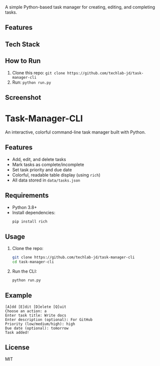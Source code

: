 A simple Python-based task manager for creating, editing, and completing tasks.

## Features

## Tech Stack

## How to Run
1. Clone this repo: `git clone https://github.com/techlab-jd/task-manager-cli`
2. Run: `python run.py`

## Screenshot


# Task-Manager-CLI

An interactive, colorful command-line task manager built with Python.

## Features
- Add, edit, and delete tasks
- Mark tasks as complete/incomplete
- Set task priority and due date
- Colorful, readable table display (using `rich`)
- All data stored in `data/tasks.json`

## Requirements
- Python 3.8+
- Install dependencies:
  ```sh
  pip install rich
  ```

## Usage
1. Clone the repo:
	```sh
	git clone https://github.com/techlab-jd/task-manager-cli
	cd task-manager-cli
	```
2. Run the CLI:
	```sh
	python run.py
	```

## Example
```
[A]dd [E]dit [D]elete [Q]uit
Choose an action: a
Enter task title: Write docs
Enter description (optional): For GitHub
Priority (low/medium/high): high
Due date (optional): tomorrow
Task added!
```

## License
MIT
